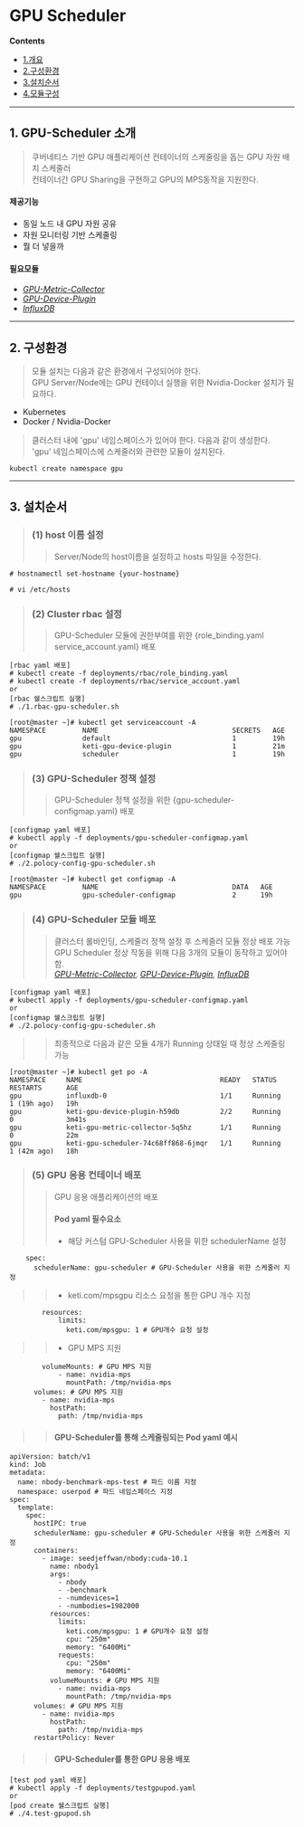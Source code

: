 # GPU Scheduler
**Contents**
- [1.개요](#introduction-of-GPU-Scheduler)
- [2.구성환경](#environment)
- [3.설치순서](#install-step)
- [4.모듈구성](#module-architecture)
----
## 1. GPU-Scheduler 소개 
> 쿠버네티스 기반 GPU 애플리케이션 컨테이너의 스케줄링을 돕는 GPU 자원 배치 스케줄러<br>
> 컨테이너간 GPU Sharing을 구현하고 GPU의 MPS동작을 지원한다.
#### 제공기능
- 동일 노드 내 GPU 자원 공유
- 자원 모니터링 기반 스케줄링
- 뭘 더 넣을까
#### 필요모듈
- *[GPU-Metric-Collector](https://github.com/KETI-ExaScale/GPU-Metric-Collector)*
- *[GPU-Device-Plugin](https://github.com/KETI-ExaScale/GPU-Device-Plugin)*
- *[InfluxDB](https://github.com/KETI-ExaScale/InfluxDB)*
---
## 2. 구성환경
> 모듈 설치는 다음과 같은 환경에서 구성되어야 한다.<br>
> GPU Server/Node에는 GPU 컨테이너 실행을 위한 Nvidia-Docker 설치가 필요하다.
- Kubernetes 
- Docker / Nvidia-Docker
> 클러스터 내에 'gpu' 네임스페이스가 있어야 한다. 다음과 같이 생성한다.<br>
> 'gpu' 네임스페이스에 스케줄러와 관련한 모듈이 설치된다.
```
kubectl create namespace gpu
```
---
## 3. 설치순서
>### (1) host 이름 설정
>> Server/Node의 host이름을 설정하고 hosts 파일을 수정한다.
```
# hostnamectl set-hostname {your-hostname}
```
```
# vi /etc/hosts
```
>### (2) Cluster rbac 설정
>> GPU-Scheduler 모듈에 권한부여를 위한 {role_binding.yaml service_account.yaml} 배포
```
[rbac yaml 배포]
# kubectl create -f deployments/rbac/role_binding.yaml
# kubectl create -f deployments/rbac/service_account.yaml
or
[rbac 쉘스크립트 실행]
# ./1.rbac-gpu-scheduler.sh
```
```
[root@master ~]# kubectl get serviceaccount -A
NAMESPACE         NAME                                 SECRETS   AGE
gpu               default                              1         19h
gpu               keti-gpu-device-plugin               1         21m
gpu               scheduler                            1         19h
```
>### (3) GPU-Scheduler 정책 설정
>> GPU-Scheduler 정책 설정을 위한 {gpu-scheduler-configmap.yaml} 배포
```
[configmap yaml 배포]
# kubectl apply -f deployments/gpu-scheduler-configmap.yaml
or
[configmap 쉘스크립트 실행]
# ./2.polocy-config-gpu-scheduler.sh
```
```
[root@master ~]# kubectl get configmap -A
NAMESPACE         NAME                                 DATA   AGE
gpu               gpu-scheduler-configmap              2      19h
```
>### (4) GPU-Scheduler 모듈 배포
>> 클러스터 롤바인딩, 스케줄러 정책 설정 후 스케줄러 모듈 정상 배포 가능
>> GPU Scheduler 정상 작동을 위해 다음 3개의 모듈이 동작하고 있어야 함.  
*[GPU-Metric-Collector](https://github.com/KETI-ExaScale/GPU-Metric-Collector), [GPU-Device-Plugin](https://github.com/KETI-ExaScale/GPU-Device-Plugin), [InfluxDB](https://github.com/KETI-ExaScale/InfluxDB)*
```
[configmap yaml 배포]
# kubectl apply -f deployments/gpu-scheduler-configmap.yaml
or
[configmap 쉘스크립트 실행]
# ./2.polocy-config-gpu-scheduler.sh
```
>> 최종적으로 다음과 같은 모듈 4개가 Running 상태일 때 정상 스케줄링 가능
```
[root@master ~]# kubectl get po -A
NAMESPACE     NAME                                  READY   STATUS      RESTARTS      AGE
gpu           influxdb-0                            1/1     Running     1 (19h ago)   19h
gpu           keti-gpu-device-plugin-h59db          2/2     Running     0             3m41s
gpu           keti-gpu-metric-collector-5q5hz       1/1     Running     0             22m
gpu           keti-gpu-scheduler-74c68ff868-6jmqr   1/1     Running     1 (42m ago)   18h
```
>### (5) GPU 응용 컨테이너 배포
>>GPU 응용 애플리케이션의 배포
>>#### Pod yaml 필수요소
>> + 해당 커스텀 GPU-Scheduler 사용을 위한 schedulerName 설정
```
    spec:
      schedulerName: gpu-scheduler # GPU-Scheduler 사용을 위한 스케줄러 지정
```
>> + keti.com/mpsgpu 리소스 요청을 통한 GPU 개수 지정
```
        resources:
            limits:
              keti.com/mpsgpu: 1 # GPU개수 요청 설정
```
>> + GPU MPS 지원
```
        volumeMounts: # GPU MPS 지원
            - name: nvidia-mps
              mountPath: /tmp/nvidia-mps 
      volumes: # GPU MPS 지원
        - name: nvidia-mps
          hostPath:
            path: /tmp/nvidia-mps
```
>>#### GPU-Scheduler를 통해 스케줄링되는 Pod yaml 예시
```
apiVersion: batch/v1
kind: Job
metadata:
  name: nbody-benchmark-mps-test # 파드 이름 지정
  namespace: userpod # 파드 네임스페이스 지정
spec:
  template:
    spec:
      hostIPC: true
      schedulerName: gpu-scheduler # GPU-Scheduler 사용을 위한 스케줄러 지정
      containers:
        - image: seedjeffwan/nbody:cuda-10.1
          name: nbody1
          args:
            - nbody
            - -benchmark
            - -numdevices=1
            - -numbodies=1982000
          resources:
            limits:
              keti.com/mpsgpu: 1 # GPU개수 요청 설정
              cpu: "250m"
              memory: "6400Mi"
            requests:
              cpu: "250m"
              memory: "6400Mi"
          volumeMounts: # GPU MPS 지원
            - name: nvidia-mps
              mountPath: /tmp/nvidia-mps 
      volumes: # GPU MPS 지원
        - name: nvidia-mps
          hostPath:
            path: /tmp/nvidia-mps
      restartPolicy: Never
```
>>#### GPU-Scheduler를 통한 GPU 응용 배포
```
[test pod yaml 배포]
# kubectl apply -f deployments/testgpupod.yaml
or
[pod create 쉘스크립트 실행]
# ./4.test-gpupod.sh
```